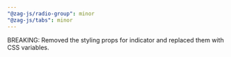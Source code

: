 ```yaml
---
"@zag-js/radio-group": minor
"@zag-js/tabs": minor
---
```


BREAKING: Removed the styling props for indicator and replaced them with CSS variables.
